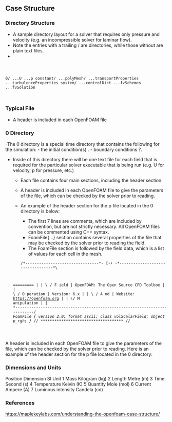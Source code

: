 
## Case Structure

### Directory Structure

- A sample directory layout for a solver that requires only pressure and velocity (e.g. an incompressible solver for laminar flow).
- Note the entries with a trailing / are directories, while those without are plain text files.
-

<code>

0/
...U
...p
constant/
...polyMesh/
...transportProperties
...turbulenceProperties
system/
...controlDict
...fvSchemes
...fvSolution

</code>

### Typical File

- A header is included in each OpenFOAM file

### 0 Directory

-The 0 directory is a special time directory that contains the following for the simulation:
    -  the initial condition(s) .
    - boundary conditions ?.

- Inside of this directory there will be one text file for each field that is required for the particular solver executable that is being run (e.g. U for velocity, p for pressure, etc.)
  - Each file contains four main sections, including the header section.
  - A header is included in each OpenFOAM file to give the parameters of the file, which can be checked by the solver prior to reading.
  - An example of the header section for the p file located in the 0 directory is below:
    - The first 7 lines are comments, which are included by convention, but are not strictly necessary. All OpenFOAM files can be commented using C++ syntax.
    - FoamFile{...} section contains several properties of the file that may be checked by the solver prior to reading the field.
    - The FoamFile section is followed by the field data, which is a list of values for each cell in the mesh.
    
    <code>
    /*--------------------------------*- C++ -*----------------------------------*\
  =========                 |
| \\      /  F ield         | OpenFOAM: The Open Source CFD Toolbox           |
|  \\    /   O peration     | Version:  6.x                                   |
|   \\  /    A nd           | Website:  <https://openfoam.org>                  |
|    \\/     M anipulation  |                                                 |
\*---------------------------------------------------------------------------*/
FoamFile
{
    version     2.0;
    format      ascii;
    class       volScalarField;
    object      p_rgh;
}
//* ************************************ //

    </code>

A header is included in each OpenFOAM file to give the parameters of the file, which can be checked by the solver prior to reading. Here is an example of the header section for the p file located in the 0 directory:

### Dimensions and Units

Position  Dimension  SI Unit
1  Mass  Kilogram (kg)
2  Length  Metre (m)
3  Time  Second (s)
4  Temperature  Kelvin (K)
5  Quantity  Mole (mol)
6  Current  Ampere (A)
7  Luminous intensity  Candela (cd)

### References

<https://maplekeylabs.com/understanding-the-openfoam-case-structure/>
